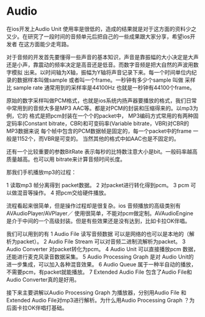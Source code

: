 # Audio
  在ios开发上Audio Unit 使用率是很低的，造成的结果就是对于这方面的资料少之又少。在研究了一段时间的音频单元后把自己的一些成果跟大家分享，希望ios开发者
在这方面能少走弯路。
   
   对于音频的开发首先要懂得一些声音的基本知识，声音是靠振幅的大小决定是大声还是小声，靠震动的频率决定是高音还是低音。而数字音频是把大自然的声波用数字模拟
出来。以时间轴为X轴，振幅为Y轴将声音记录下来。每一个时间单位内纪录的数据样本叫做sample 或者叫一个frame。一秒钟有多少个sample 叫做 采样比 sample rate
通常用到的采样率是44100Hz 也就是一秒钟有44100个frame。

   原始的数字采样叫做PCM格式，也就是ios系统内扬声器要播放的格式，我们日常中常用到的音频大多是MP3 AAC等。都是对PCM的封装和压缩得来的。以mp3为例，它的
格式是把pcm封装在一个个的packet中， MP3编码方式常用的有两种固定码率(Constant bitrate，CBR)和可变码率(Variable bitrate，VBR)对CBR的MP3数据来说
每个帧中包含的PCM数据帧是固定的，每一个packet中的frame 一般是1152个，而VBR是可变的。 当然其他的格式中如AAC也是不固定的。   
   
   还有一个比较重要的参数BitRate 表示每秒的比特数注意大小是bit。一般码率越高质量越高。也可以用 bitrate来计算音频时间长度。
   
   那我们手机播放mp3的过程：
   
   1 读取mp3 帧分离得到 packet数据。
   2 对packet进行转化得到pcm。
   3 pcm 可以做混音等操作。
   4 把pcm交给硬件播放。
   
   流程看起来很简单，但是操作过程却是很复杂。ios 音频播放的高级类别有AVAudioPlayer/AVPlayer／ 使用很简单，不能对pcm做定制。AVAudioEngine
是介于中间的一个高级封装。但是有些效果还是没有达到，比如卡拉OK伴唱。
   
   我们可以用到的有
   1 Audio File  读写音频数据 可以是网络的也可以是本地的（解析为packet）。
   2 Audio File Stream 可以对音频二进制流解析为packet。
   3 Audio Converter 对packet转化为pcm。
   4 Audio Unit 可以直接播放pcm 数据，还能进行麦克风录音数据采集。
   5 Audio Processing Graph 是对 Audio Unit的进一步集成，可以加入各种混音效果。
   6 Audio Queue 属于一种半自动的播放，不需要pcm，有packet就能播放。
   7 Extended Audio File 包含了Audio File和Audio Converter真的是好用。
   
   接下来主要讲解以Audio Processing Graph 为播放器，分别用Audio File 和 Extended Audio File对mp3进行解析。为什么用Audio Processing Graph
   ？为后面卡拉OK伴唱打基础。
   
